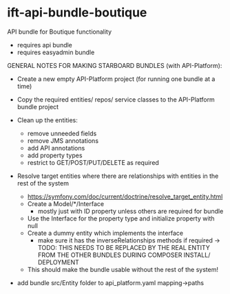 # ift-api-bundle-boutique
API bundle for Boutique functionality

- requires api bundle
- requires easyadmin bundle


GENERAL NOTES FOR MAKING STARBOARD BUNDLES (with API-Platform):
- Create a new empty API-Platform project (for running one bundle at a time)

- Copy the required entities/ repos/ service classes to the API-Platform bundle project

- Clean up the entities:
    - remove unneeded fields
    - remove JMS annotations
    - add API annotations
    - add property types
    - restrict to GET/POST/PUT/DELETE as required

- Resolve target entities where there are relationships with entities in the rest of the system
    - https://symfony.com/doc/current/doctrine/resolve_target_entity.html
    - Create a Model/*/Interface
        - mostly just with ID property unless others are required for bundle
    - Use the Interface for the property type and initialize property with null
    - Create a dummy entity which implements the interface
        - make sure it has the inverseRelationships methods if required
        -> TODO: THIS NEEDS TO BE REPLACED BY THE REAL ENTITY FROM THE OTHER BUNDLES DURING COMPOSER INSTALL/ DEPLOYMENT
    - This should make the bundle usable without the rest of the system!

- add bundle src/Entity folder to api_platform.yaml mapping->paths
